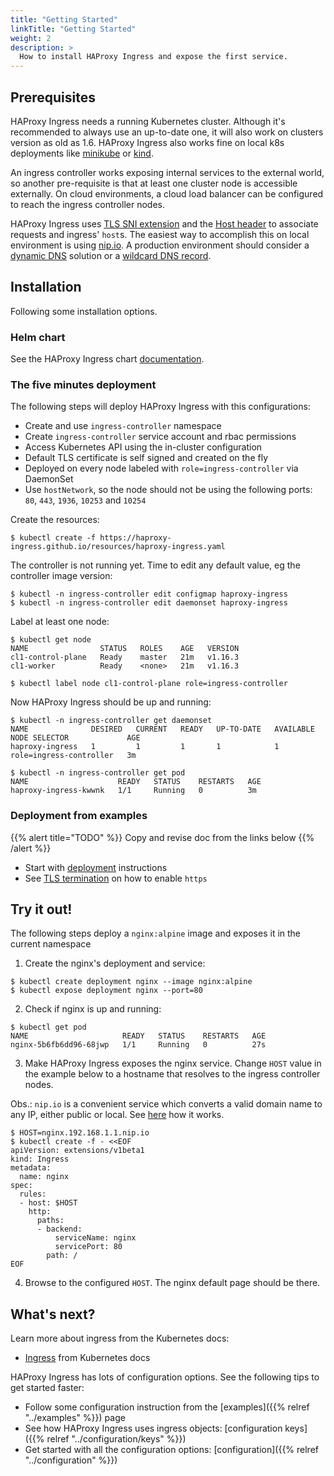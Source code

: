 ```yaml
---
title: "Getting Started"
linkTitle: "Getting Started"
weight: 2
description: >
  How to install HAProxy Ingress and expose the first service.
---
```


## Prerequisites

HAProxy Ingress needs a running Kubernetes cluster. Although it's recommended to always use an up-to-date one, it will also work on clusters version as old as 1.6. HAProxy Ingress also works fine on local k8s deployments like [minikube](https://minikube.sigs.k8s.io) or [kind](https://kind.sigs.k8s.io).

An ingress controller works exposing internal services to the external world, so another pre-requisite is that at least one cluster node is accessible externally. On cloud environments, a cloud load balancer can be configured to reach the ingress controller nodes.

HAProxy Ingress uses [TLS SNI extension](https://en.wikipedia.org/wiki/Server_Name_Indication) and the [Host header](https://developer.mozilla.org/en-US/docs/Web/HTTP/Headers/Host) to associate requests and ingress' `host`s. The easiest way to accomplish this on local environment is using [nip.io](https://nip.io). A production environment should consider a [dynamic DNS](https://en.wikipedia.org/wiki/Dynamic_DNS) solution or a [wildcard DNS record](https://en.wikipedia.org/wiki/Wildcard_DNS_record).

## Installation

Following some installation options.

### Helm chart

See the HAProxy Ingress chart [documentation](https://github.com/helm/charts/tree/master/incubator/haproxy-ingress).

### The five minutes deployment

The following steps will deploy HAProxy Ingress with this configurations:

* Create and use `ingress-controller` namespace
* Create `ingress-controller` service account and rbac permissions
* Access Kubernetes API using the in-cluster configuration
* Default TLS certificate is self signed and created on the fly
* Deployed on every node labeled with `role=ingress-controller` via DaemonSet
* Use `hostNetwork`, so the node should not be using the following ports: `80`, `443`, `1936`, `10253` and `10254`

Create the resources:

```shell
$ kubectl create -f https://haproxy-ingress.github.io/resources/haproxy-ingress.yaml
```

The controller is not running yet. Time to edit any default value, eg the controller image version:

```shell
$ kubectl -n ingress-controller edit configmap haproxy-ingress
$ kubectl -n ingress-controller edit daemonset haproxy-ingress
```

Label at least one node:

```shell
$ kubectl get node
NAME                STATUS   ROLES    AGE   VERSION
cl1-control-plane   Ready    master   21m   v1.16.3
cl1-worker          Ready    <none>   21m   v1.16.3

$ kubectl label node cl1-control-plane role=ingress-controller
```

Now HAProxy Ingress should be up and running:

```shell
$ kubectl -n ingress-controller get daemonset
NAME              DESIRED   CURRENT   READY   UP-TO-DATE   AVAILABLE   NODE SELECTOR             AGE
haproxy-ingress   1         1         1       1            1           role=ingress-controller   3m

$ kubectl -n ingress-controller get pod
NAME                    READY   STATUS    RESTARTS   AGE
haproxy-ingress-kwwnk   1/1     Running   0          3m
```

### Deployment from examples

{{% alert title="TODO" %}}
Copy and revise doc from the links below
{{% /alert %}}

* Start with [deployment](https://github.com/jcmoraisjr/haproxy-ingress/tree/master/examples/deployment) instructions
* See [TLS termination](https://github.com/jcmoraisjr/haproxy-ingress/tree/master/examples/tls-termination) on how to enable `https`

## Try it out!

The following steps deploy a `nginx:alpine` image and exposes it in the current namespace

1) Create the nginx's deployment and service:

```shell
$ kubectl create deployment nginx --image nginx:alpine
$ kubectl expose deployment nginx --port=80
```

2) Check if nginx is up and running:

```shell
$ kubectl get pod
NAME                     READY   STATUS    RESTARTS   AGE
nginx-5b6fb6dd96-68jwp   1/1     Running   0          27s
```

3) Make HAProxy Ingress exposes the nginx service. Change `HOST` value in the example below to a hostname that resolves to the ingress controller nodes.

Obs.: `nip.io` is a convenient service which converts a valid domain name to any IP, either public or local. See [here](https://nip.io) how it works.

```shell
$ HOST=nginx.192.168.1.1.nip.io
$ kubectl create -f - <<EOF
apiVersion: extensions/v1beta1
kind: Ingress
metadata:
  name: nginx
spec:
  rules:
  - host: $HOST
    http:
      paths:
      - backend:
          serviceName: nginx
          servicePort: 80
        path: /
EOF
```

4) Browse to the configured `HOST`. The nginx default page should be there.

## What's next?

Learn more about ingress from the Kubernetes docs:

* [Ingress](https://kubernetes.io/docs/concepts/services-networking/ingress/) from Kubernetes docs

HAProxy Ingress has lots of configuration options. See the following tips to get started faster:

* Follow some configuration instruction from the [examples]({{% relref "../examples" %}}) page
* See how HAProxy Ingress uses ingress objects: [configuration keys]({{% relref "../configuration/keys" %}})
* Get started with all the configuration options: [configuration]({{% relref "../configuration" %}})
